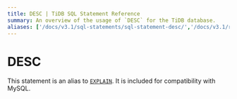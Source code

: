 ```yaml
---
title: DESC | TiDB SQL Statement Reference
summary: An overview of the usage of `DESC` for the TiDB database.
aliases: ['/docs/v3.1/sql-statements/sql-statement-desc/','/docs/v3.1/reference/sql/statements/desc/']
---
```


# DESC

This statement is an alias to [`EXPLAIN`](/sql-statements/sql-statement-explain.md). It is included for compatibility with MySQL.
